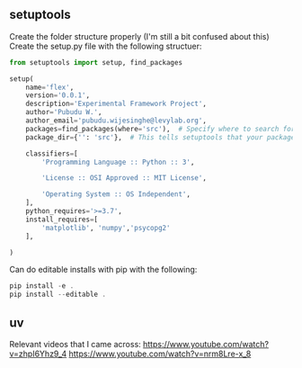## setuptools

Create the folder structure properly (I'm still a bit confused about this)
Create the setup.py file with the following structuer:

```python
from setuptools import setup, find_packages

setup(
    name='flex',
    version='0.0.1',
    description='Experimental Framework Project',
    author='Pubudu W.',
    author_email='pubudu.wijesinghe@levylab.org',
    packages=find_packages(where='src'),  # Specify where to search for packages
    package_dir={'': 'src'},  # This tells setuptools that your packages are inside the 'src' folder

    classifiers=[
        'Programming Language :: Python :: 3',

        'License :: OSI Approved :: MIT License',

        'Operating System :: OS Independent',
    ],
    python_requires='>=3.7',
    install_requires=[
        'matplotlib', 'numpy','psycopg2'
    ],

)
```

Can do editable installs with pip with the following:
```powershell
pip install -e .
pip install --editable .
```

## uv


Relevant videos that I came across:
https://www.youtube.com/watch?v=zhpI6Yhz9_4
https://www.youtube.com/watch?v=nrm8Lre-x_8
